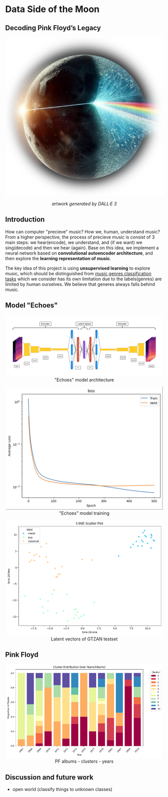 # Data Side of the Moon

## Decoding Pink Floyd’s Legacy

![Data Side of the Moon](media/DSOTM.png)

<p align = 'center'>
<i>artwork generated by DALL·E 3</i>
</p>

## Introduction

How can computer "precieve" music? How we, human, understand music? From a higher perspective, the process of precieve music is consist of 3 main steps: we hear(encode), we understand, and (if we want) we sing(decode) and then we hear (again). Base on this idea, we implement a neural network based on **convolutional autoencoder architecture**, and then explore the **learning representation of music**.

The key idea of this project is using **unsupervised learning** to explore music, which should be distinguished from <u>music genres classification tasks</u> which we consider has its own limitation due to the labels(genres) are limited by human ourselves. We believe that generes always falls behind music.

## Model "Echoes"

<p align="center">
<img src="media/architecture.png" alt="echoes_arc" width="500px">
"Echoes" model architecture
</p>


<p align="center">
<img src="media/train.png" alt="training" width="500px">
"Echoes" model training
</p>

<p align="center">
<img src="media/GTZAN_test.png" alt="GTZAN_test" width="500px">
Latent vectors of GTZAN testset
</p>

## Pink Floyd

<p align="center">
<img src="media/PF_album_year.png" alt="PF_album_year" width="500px">
PF albums - clusters - years
</p>

## Discussion and future work

- open world (classify things to unknown classes)

